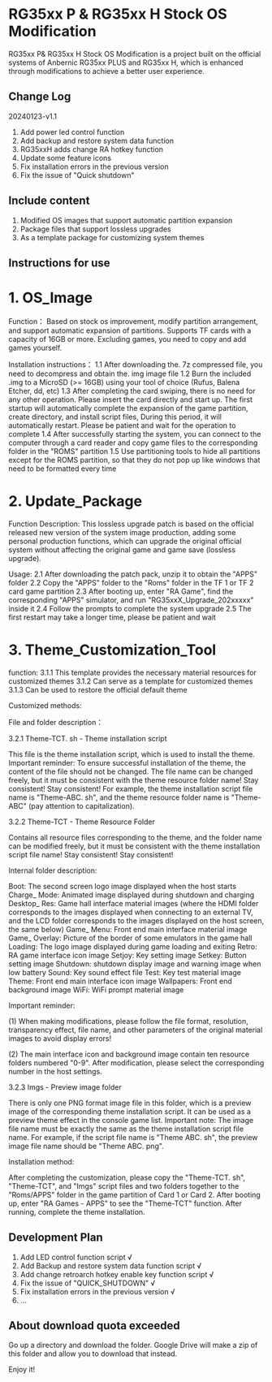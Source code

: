 # RG35xx P &amp; RG35xx H Stock OS Modification

RG35xx P& RG35xx H Stock OS Modification is a project built on the official systems of Anbernic RG35xx PLUS and RG35xx H, which is enhanced through modifications to achieve a better user experience.

Change Log
----------
20240123-v1.1
1. Add power led control function
2. Add backup and restore system data function
3. RG35xxH adds change RA hotkey function
4. Update some feature icons
5. Fix installation errors in the previous version
6. Fix the issue of "Quick shutdown"

Include content
---------------
1. Modified OS images that support automatic partition expansion
2. Package files that support lossless upgrades
3. As a template package for customizing system themes

Instructions for use
--------------------
# 1. OS_Image

Function：
Based on stock os improvement, modify partition arrangement, and support automatic expansion of partitions. 
Supports TF cards with a capacity of 16GB or more. 
Excluding games, you need to copy and add games yourself.

Installation instructions：
1.1 After downloading the. 7z compressed file, you need to decompress and obtain the. img image file
1.2 Burn the included .img to a MicroSD (>= 16GB) using your tool of choice (Rufus, Balena Etcher, dd, etc)
1.3 After completing the card swiping, there is no need for any other operation. Please insert the card directly and start up. 
    The first startup will automatically complete the expansion of the game partition, create directory, and install script files,
    During this period, it will automatically restart. Please be patient and wait for the operation to complete
1.4 After successfully starting the system, you can connect to the computer through a card reader and copy game files to the
    corresponding folder in the "ROMS" partition
1.5 Use partitioning tools to hide all partitions except for the ROMS partition, so that they do not pop up like windows that need to be formatted every time

# 2. Update_Package

Function Description:
This lossless upgrade patch is based on the official released new version of the system image production, adding some personal production functions, which can upgrade the original official system without affecting the original game and game save (lossless upgrade).

Usage:
2.1 After downloading the patch pack, unzip it to obtain the "APPS" folder
2.2 Copy the "APPS" folder to the "Roms" folder in the TF 1 or TF 2 card game partition
2.3 After booting up, enter "RA Game", find the corresponding "APPS" simulator, and run "RG35xxX_Upgrade_202xxxxx" inside it
2.4 Follow the prompts to complete the system upgrade
2.5 The first restart may take a longer time, please be patient and wait

# 3. Theme_Customization_Tool

function:
3.1.1 This template provides the necessary material resources for customized themes
3.1.2 Can serve as a template for customized themes
3.1.3 Can be used to restore the official default theme

Customized methods:

File and folder description：

3.2.1 Theme-TCT. sh - Theme installation script

This file is the theme installation script, which is used to install the theme.
Important reminder: To ensure successful installation of the theme, the content of the file should not be changed. 
The file name can be changed freely, but it must be consistent with the theme resource folder name! Stay consistent! Stay consistent!
For example, the theme installation script file name is "Theme-ABC. sh", and the theme resource folder name is "Theme-ABC" (pay attention to capitalization).

3.2.2 Theme-TCT - Theme Resource Folder

Contains all resource files corresponding to the theme, and the folder name can be modified freely, but it must be consistent with the theme installation script file name! Stay consistent! Stay consistent!

Internal folder description:

Boot: The second screen logo image displayed when the host starts
Charge_ Mode: Animated image displayed during shutdown and charging
Desktop_ Res: Game hall interface material images (where the HDMI folder corresponds to the images displayed when connecting to an external TV, and the LCD folder corresponds to the images displayed on the host screen, the same below)
Game_ Menu: Front end main interface material image
Game_ Overlay: Picture of the border of some emulators in the game hall
Loading: The logo image displayed during game loading and exiting
Retro: RA game interface icon image
Setjoy: Key setting image
Setkey: Button setting image
Shutdown: shutdown display image and warning image when low battery
Sound: Key sound effect file
Test: Key test material image
Theme: Front end main interface icon image
Wallpapers: Front end background image
WiFi: WiFi prompt material image

Important reminder:

(1) When making modifications, please follow the file format, resolution, transparency effect, file name, and other parameters of the original material images to avoid display errors!

(2) The main interface icon and background image contain ten resource folders numbered "0-9". After modification, please select the corresponding number in the host settings.

3.2.3 Imgs - Preview image folder

There is only one PNG format image file in this folder, which is a preview image of the corresponding theme installation script. It can be used as a preview theme effect in the console game list.
Important note: The image file name must be exactly the same as the theme installation script file name. For example, if the script file name is "Theme ABC. sh", the preview image file name should be "Theme ABC. png".

Installation method:

After completing the customization, please copy the "Theme-TCT. sh", "Theme-TCT", and "Imgs" script files and two folders together to the "Roms/APPS" folder in the game partition of Card 1 or Card 2. After booting up, enter "RA Games - APPS" to see the "Theme-TCT" function. After running, complete the theme installation.

Development Plan
----------------
1. Add LED control function script √ 
2. Add Backup and restore system data function script √ 
3. Add change  retroarch hotkey enable key function script √ 
4. Fix the issue of "QUICK_SHUTDOWN" √ 
5. Fix installation errors in the previous version √ 
6. ...

About download quota exceeded
-----------------------------
Go up a directory and download the folder. Google Drive will make a zip of this folder and allow you to download that instead.

Enjoy it!
